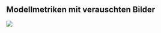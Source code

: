 ## Modellmetriken mit verauschten Bilder
![](https://asset.cml.dev/8a24a28be7c326536ae14325765d68b1fa58cf1d?cml=png)
